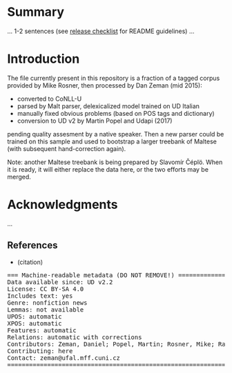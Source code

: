 # Summary

... 1-2 sentences (see [release checklist](http://universaldependencies.org/release_checklist.html#the-readme-file) for README guidelines) ...

# Introduction

The file currently present in this repository is a fraction of a tagged corpus provided by Mike Rosner,
then processed by Dan Zeman (mid 2015):

- converted to CoNLL-U
- parsed by Malt parser, delexicalized model trained on UD Italian
- manually fixed obvious problems (based on POS tags and dictionary)
- conversion to UD v2 by Martin Popel and Udapi (2017)

pending quality assesment by a native speaker. Then a new parser could be trained on this sample and
used to bootstrap a larger treebank of Maltese (with subsequent hand-correction again).

Note: another Maltese treebank is being prepared by Slavomír Čéplö. When it is ready, it will either
replace the data here, or the two efforts may be merged.

# Acknowledgments

...

## References

* (citation)

<pre>
=== Machine-readable metadata (DO NOT REMOVE!) ================================
Data available since: UD v2.2
License: CC BY-SA 4.0
Includes text: yes
Genre: nonfiction news
Lemmas: not available
UPOS: automatic
XPOS: automatic
Features: automatic
Relations: automatic with corrections
Contributors: Zeman, Daniel; Popel, Martin; Rosner, Mike; Ravishankar, Vinit
Contributing: here
Contact: zeman@ufal.mff.cuni.cz
===============================================================================
</pre>

